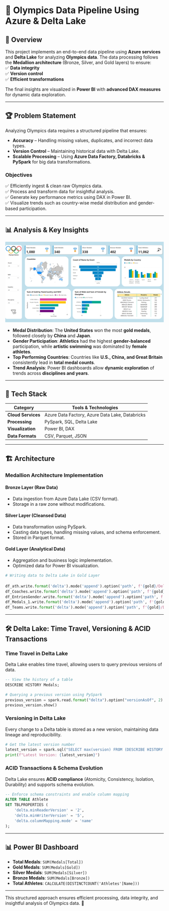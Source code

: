 # 🏅 Olympics Data Pipeline Using Azure & Delta Lake

## 📌 Overview

This project implements an end-to-end data pipeline using **Azure services** and **Delta Lake** for analyzing **Olympics data**. The data processing follows the **Medallion architecture** (Bronze, Silver, and Gold layers) to ensure:  
✅ **Data integrity**  
✅ **Version control**  
✅ **Efficient transformations**  

The final insights are visualized in **Power BI** with **advanced DAX measures** for dynamic data exploration.  

---

## 🏆 Problem Statement

Analyzing Olympics data requires a structured pipeline that ensures:  
- **Accuracy** – Handling missing values, duplicates, and incorrect data types.  
- **Version Control** – Maintaining historical data with Delta Lake.  
- **Scalable Processing** – Using **Azure Data Factory, Databricks & PySpark** for big data transformations.  

### **Objectives**
✅ Efficiently ingest & clean raw Olympics data.  
✅ Process and transform data for insightful analysis.  
✅ Generate key performance metrics using DAX in Power BI.  
✅ Visualize trends such as country-wise medal distribution and gender-based participation.  

---

## 📊 Analysis & Key Insights

<img src="assets/bi.png" alt="Power BI Dashboard">

- **Medal Distribution**: The **United States** won the most **gold medals**, followed closely by **China** and **Japan**.  
- **Gender Participation**: **Athletics** had the highest **gender-balanced** participation, while **artistic swimming** was dominated by **female athletes**.  
- **Top Performing Countries**: Countries like **U.S., China, and Great Britain** consistently lead in **total medal counts**.  
- **Trend Analysis**: Power BI dashboards allow **dynamic exploration** of trends across **disciplines and years**.  

---

## 🚀 Tech Stack

| Category         | Tools & Technologies |
|-----------------|---------------------|
| **Cloud Services** | Azure Data Factory, Azure Data Lake, Databricks |
| **Processing** | PySpark, SQL, Delta Lake |
| **Visualization** | Power BI, DAX |
| **Data Formats** | CSV, Parquet, JSON |

---

## 🏗️ Architecture

### **Medallion Architecture Implementation**

#### **Bronze Layer (Raw Data)**
- Data ingestion from Azure Data Lake (CSV format).
- Storage in a raw zone without modifications.

#### **Silver Layer (Cleansed Data)**
- Data transformation using PySpark.
- Casting data types, handling missing values, and schema enforcement.
- Stored in Parquet format.

#### **Gold Layer (Analytical Data)**
- Aggregation and business logic implementation.
- Optimized data for Power BI visualization.

```python
# Writing data to Delta Lake in Gold Layer

df_ath.write.format('delta').mode('append').option('path', f'{gold}/Delta/Athletes').saveAsTable('Athlete')
df_Coaches.write.format('delta').mode('append').option('path', f'{gold}/Delta/Coaches').saveAsTable('Coaches')
df_EntriesGender.write.format('delta').mode('append').option('path', f'{gold}/Delta/EntriesGender').saveAsTable('EntriesGender')
df_Medals_1.write.format('delta').mode('append').option('path', f'{gold}/Delta/Medals').saveAsTable('Medals')
df_Teams.write.format('delta').mode('append').option('path', f'{gold}/Delta/Teams').saveAsTable('Teams')
```

---

## 🛠️ Delta Lake: Time Travel, Versioning & ACID Transactions

### **Time Travel in Delta Lake**
Delta Lake enables time travel, allowing users to query previous versions of data.

```sql
-- View the history of a table
DESCRIBE HISTORY Medals;
```

```python
# Querying a previous version using PySpark
previous_version = spark.read.format("delta").option("versionAsOf", 2).load(f"{gold}/Delta/Medals")
previous_version.show()
```

### **Versioning in Delta Lake**
Every change to a Delta table is stored as a new version, maintaining data lineage and reproducibility.

```python
# Get the latest version number
latest_version = spark.sql("SELECT max(version) FROM (DESCRIBE HISTORY Medals)")
print(f"Latest Version: {latest_version}")
```

### **ACID Transactions & Schema Evolution**
Delta Lake ensures **ACID compliance** (Atomicity, Consistency, Isolation, Durability) and supports schema evolution.

```sql
-- Enforce schema constraints and enable column mapping
ALTER TABLE Athlete
SET TBLPROPERTIES (
    'delta.minReaderVersion' = '2',
    'delta.minWriterVersion' = '5',
    'delta.columnMapping.mode' = 'name'
);
```

---

## 📊 Power BI Dashboard

- **Total Medals**: `SUM(Medals[Total])`
- **Gold Medals**: `SUM(Medals[Gold])`
- **Silver Medals**: `SUM(Medals[Silver])`
- **Bronze Medals**: `SUM(Medals[Bronze])`
- **Total Athletes**: `CALCULATE(DISTINCTCOUNT('Athletes'[Name]))`

---

This structured approach ensures efficient processing, data integrity, and insightful analysis of Olympics data. 🚀
